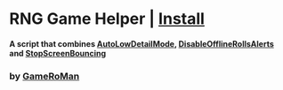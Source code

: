 # RNG Game Helper | [Install](https://github.com/GameRoMan/wildwest/raw/refs/heads/main/rng_game/mod/index.user.js)

#### A script that combines [AutoLowDetailMode](https://github.com/GameRoMan/wildwest/blob/main/rng_game/AutoLowDetailMode/README.md), [DisableOfflineRollsAlerts](https://github.com/GameRoMan/wildwest/blob/main/rng_game/DisableOfflineRollsAlerts/README.md) and [StopScreenBouncing](https://github.com/GameRoMan/wildwest/blob/main/rng_game/StopScreenBouncing/README.md)

### by [GameRoMan](https://github.com/GameRoMan)

